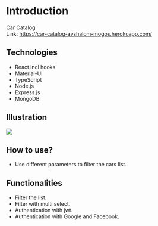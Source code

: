 # Introduction

Car Catalog  
Link: https://car-catalog-avshalom-mogos.herokuapp.com/

## Technologies

- React incl hooks
- Material-UI
- TypeScript
- Node.js
- Express.js
- MongoDB

## Illustration

<img src="https://raw.githubusercontent.com/Avshalom-Mogos/wix-challenge-1-car-catalog/master/client/public/readMeImg.PNG"/>

## How to use?

- Use different parameters to filter the cars list.

## Functionalities

- Filter the list.
- Filter with multi select.
- Authentication with jwt.
- Authentication with Google and Facebook.
